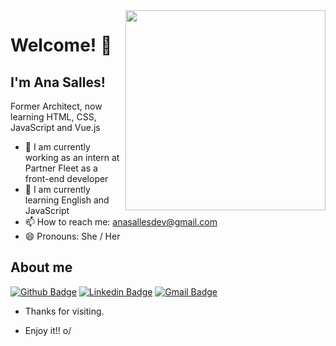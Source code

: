 <!--
**anacarolsalles/anacarolsalles** is a ✨ _special_ ✨ repository because its `README.md` (this file) appears on your GitHub profile.

Here are some ideas to get you started:

- 🔭 I’m currently working on ...
- 🌱 I’m currently learning ...
- 👯 I’m looking to collaborate on ...
- 🤔 I’m looking for help with ...
- 💬 Ask me about ...
- 📫 How to reach me: ...
- 😄 Pronouns: ...
- ⚡ Fun fact: ...
-->

	
<img align="right" width="320" height="320" src="https://lh3.googleusercontent.com/a-/AOh14Ggd9aatPte7dVOKR3DCgiZW8wtJ_6m4E-k3SuMP=s288-p-rw-no">
 
# Welcome! 👋
 
## I'm Ana Salles!
 
Former Architect, now learning HTML, CSS, JavaScript and Vue.js
 
- 🔭 I am currently working as an intern at Partner Fleet as a front-end developer
- 🌱 I am currently learning English and JavaScript
- 📫 How to reach me: anasallesdev@gmail.com
- 😄 Pronouns: She / Her

## About me 
[![Github Badge](https://img.shields.io/badge/-Github-000?style=flat-square&logo=Github&logoColor=white&link=https://github.com/anacarolsalles)](https://github.com/anacarolsalles)
[![Linkedin Badge](https://img.shields.io/badge/-LinkedIn-blue?style=flat-square&logo=Linkedin&logoColor=white&link=https://www.linkedin.com/in/anacarolsalles/)](https://www.linkedin.com/in/anacarolsalles/)
[![Gmail Badge](https://img.shields.io/badge/-Gmail-c14438?style=flat-square&logo=Gmail&logoColor=white&link=mailto:anasallesales@gmail.com)](mailto:anasallesdev@gmail.com)
 
- Thanks for visiting. 
 
- Enjoy it!! o/
